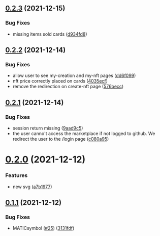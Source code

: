 ## [0.2.3](https://github.com/web3community/DEV-NFT/compare/v0.2.2...v0.2.3) (2021-12-15)


### Bug Fixes

* missing items sold cards ([d934fd8](https://github.com/web3community/DEV-NFT/commit/d934fd8786d2a7bc593fefc06ff650dc88751eb6))



## [0.2.2](https://github.com/web3community/DEV-NFT/compare/v0.2.1...v0.2.2) (2021-12-14)


### Bug Fixes

* allow user to see my-creation and my-nft pages ([dd6f099](https://github.com/web3community/DEV-NFT/commit/dd6f099ba78adefca30159cb633a932614181175))
* nft price correctly placed on cards ([4035ecf](https://github.com/web3community/DEV-NFT/commit/4035ecf3323a6dd93f84917bad1b890127ea75a1))
* remove the redirection on create-nft page ([576becc](https://github.com/web3community/DEV-NFT/commit/576becc2f51327760a93a533e9634d8a453e3546))



## [0.2.1](https://github.com/web3community/DEV-NFT/compare/v0.2.0...v0.2.1) (2021-12-14)


### Bug Fixes

* session return missing ([9aad9c5](https://github.com/web3community/DEV-NFT/commit/9aad9c5f267eb2f38d3a15d5b6929713e3e53e25))
* the user canno't access the marketplace if not logged to github. We redirect the user to the /login page ([c080a95](https://github.com/web3community/DEV-NFT/commit/c080a951dfe02d1313c4aff3518bdaa6d1b5675c))



# [0.2.0](https://github.com/web3community/DEV-NFT/compare/v0.1.1...v0.2.0) (2021-12-12)


### Features

* new svg ([a7b1977](https://github.com/web3community/DEV-NFT/commit/a7b197711860d05e98ea62f84207fb3f385c6c22))



## [0.1.1](https://github.com/web3community/DEV-NFT/compare/v0.1.0...v0.1.1) (2021-12-12)


### Bug Fixes

* MATICsymbol ([#25](https://github.com/web3community/DEV-NFT/issues/25)) ([3131fdf](https://github.com/web3community/DEV-NFT/commit/3131fdf9a0ab251d52324bd56ea8fb176a4533c1))



